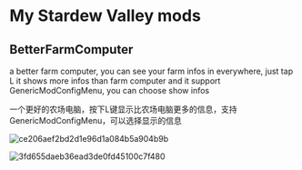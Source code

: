# My Stardew Valley mods

## BetterFarmComputer

a better farm computer, you can see your farm infos in everywhere, just tap L
it shows more infos than farm computer
and it support GenericModConfigMenu, you can choose show infos

一个更好的农场电脑，按下L键显示比农场电脑更多的信息，支持GenericModConfigMenu，可以选择显示的信息

![ce206aef2bd2d1e96d1a084b5a904b9b](https://cdn.jsdelivr.net/gh/forestlyn/Drawing-bed/blog/ce206aef2bd2d1e96d1a084b5a904b9b.png)

![3fd655daeb36ead3de0fd45100c7f480](https://cdn.jsdelivr.net/gh/forestlyn/Drawing-bed/blog/3fd655daeb36ead3de0fd45100c7f480.png)
